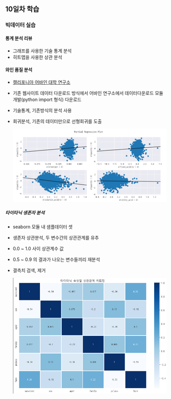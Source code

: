 ## 10일차 학습

### 빅데이터 실습

#### 통계 분석 리뷰
- 그래프를 사용한 기술 통계 분석
- 히트맵을 사용한 상관 분석

#### 와인 품질 분석
- [캘리포니아 어바인 대학 연구소](https://archive.ics.uci.edu/dataset/186/wine+quality)
- 기존 웹사이트 데이터 다운로드 방식에서  어바인 연구소에서 데이터다운로드 모듈 개발(python import 형식) 다운로드
- 기술통계, 기존방식의 분석 사용
- 회귀분석, 기존의 데이터만으로 선형회귀를 도출

    ![회귀분석 시각화](https://raw.githubusercontent.com/Hsegunn/bigdata-analysis-2024/main/images/ba012.png)

##### 타이타닉 생존자 분석
- seaborn 모듈 내 샘플데이터 셋
- 생존자 상관분석, 두 변수간의 상관관계를 유추
- 0.0 ~ 1.0 사이 상관계수 값
- 0.5 ~ 0.9 의 결과가 나오는 변수들끼리 재분석
- 결측치 검색, 제거

    ![회귀분석 시각화](https://raw.githubusercontent.com/Hsegunn/bigdata-analysis-2024/main/images/ba014.png)

